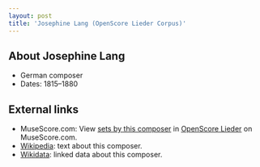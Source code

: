 ```yaml
---
layout: post
title: 'Josephine Lang (OpenScore Lieder Corpus)'
---
```


## About Josephine Lang

- German composer
- Dates: 1815–1880

## External links

- MuseScore.com: View [sets by this composer] in [OpenScore Lieder] on MuseScore.com.
- [Wikipedia]: text about this composer.
- [Wikidata]: linked data about this composer.

[Wikipedia]: https://en.wikipedia.org/wiki/Josephine_Lang
[Wikidata]: https://www.wikidata.org/wiki/Q276246
[sets by this composer]: https://musescore.com/openscore-lieder-corpus/sets?order=title&text=Lang,+Josephine
[OpenScore Lieder]: https://musescore.com/openscore-lieder-corpus

